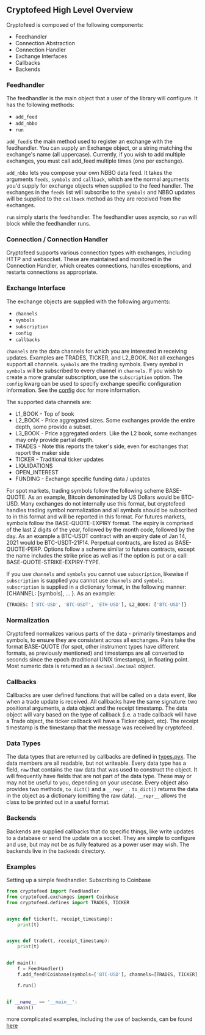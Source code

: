 ## Cryptofeed High Level Overview

Cryptofeed is composed of the following components:

* Feedhandler
* Connection Abstraction
* Connection Handler
* Exchange Interfaces
* Callbacks
* Backends


### Feedhandler

The feedhandler is the main object that a user of the library will configure. It has the following methods:

* `add_feed`
* `add_nbbo`
* `run`

`add_feed`is the main method used to register an exchange with the feedhandler. You can supply an Exchange object, or a string matching the exchange's name (all uppercase). Currently, if you wish to add multiple exchanges, you must call add_feed multiple times (one per exchange).

`add_nbbo` lets you compose your own NBBO data feed. It takes the arguments `feeds`, `symbols` and `callback`, which are the normal arguments you'd supply for exchange objects when supplied to the feed handler. The exchanges in the `feeds` list will subscribe to the `symbols` and NBBO updates will be supplied to the `callback` method as they are received from the exchanges.

`run` simply starts the feedhandler. The feedhandler uses asyncio, so `run` will block while the feedhandler runs.

### Connection / Connection Handler

Cryptofeed supports various connection types with exchanges, including HTTP and websocket. These are maintained and monitored in the Connection Handler, which creates connections, handles exceptions, and restarts connections as appropriate.

### Exchange Interface

The exchange objects are supplied with the following arguments:

* `channels`
* `symbols`
* `subscription`
* `config`
* `callbacks`

`channels` are the data channels for which you are interested in receiving updates. Examples are TRADES, TICKER, and L2_BOOK. Not all exchanges support all channels. `symbols` are the trading symbols. Every symbol in `symbols` will be subscribed to every channel in `channels`. If you wish to create a more granular subscription, use the `subscription` option. The `config` kwarg can be used to specify exchange specific configuration information. See the [config](config.md) doc for more information.  

The supported data channels are:

* L1_BOOK - Top of book
* L2_BOOK - Price aggregated sizes. Some exchanges provide the entire depth, some provide a subset.
* L3_BOOK - Price aggregated orders. Like the L2 book, some exchanges may only provide partial depth.
* TRADES - Note this reports the taker's side, even for exchanges that report the maker side
* TICKER - Traditional ticker updates
* LIQUIDATIONS
* OPEN_INTEREST
* FUNDING - Exchange specific funding data / updates


For spot markets, trading symbols follow the following scheme BASE-QUOTE. As an example, Bitcoin denominated by US Dollars would be BTC-USD. Many exchanges do not internally use this format, but cryptofeed handles trading symbol normalization and all symbols should be subscribed to in this format and will be reported in this format. For futures markets, symbols follow the BASE-QUOTE-EXPIRY format. The expiry is comprised of the last 2 digits of the year, followed by the month code, followed by the day. As an example a BTC-USDT contract with an expiry date of Jan 14, 2021 would be BTC-USDT-21F14. Perpetual contracts, are listed as BASE-QUOTE-PERP. Options follow a scheme similar to futures contracts, except the name includes the strike price as well as if the option is put or a call: BASE-QUOTE-STRIKE-EXPIRY-TYPE.

If you use `channels` and `symbols` you cannot use `subscription`, likewise if `subscription` is supplied you cannot use `channels` and `symbols`. `subscription` is supplied in a dictionary format, in the following manner: {CHANNEL: [symbols], ... }. As an example:

```python
{TRADES: ['BTC-USD', 'BTC-USDT', 'ETH-USD'], L2_BOOK: ['BTC-USD']}
```

### Normalization

Cryptofeed normalizes various parts of the data - primarily timestamps and symbols, to ensure they are consistent across all exchanges. Pairs take the format BASE-QUOTE (for spot, other instrument types have different formats, as previously mentioned) and timestamps are all converted to seconds since the epoch (traditional UNIX timestamps), in floating point. Most numeric data is returned as a `decimal.Decimal` object.

### Callbacks

Callbacks are user defined functions that will be called on a data event, like when a trade update is received. All callbacks have the same signature: two positional arguments, a data object and the receipt timestamp. The data object will vary based on the type of callback (i.e. a trade callback will have a Trade object, the ticker callback will have a Ticker object, etc). The receipt timestamp is the timestamp that the message was received by cryptofeed.


### Data Types

The data types that are returned by callbacks are defined in [types.pyx](../cryptofeed/types.pyx). The data members are all readable, but not writeable. Every data type has a field, `raw` that contains the raw data that was used to construct the object. It will frequently have fields that are not part of the data type. These may or may not be useful to you, depending on your usecase. Every object also provides two methods, `to_dict()` and a `__repr__`. `to_dict()` returns the data in the object as a dictionary (omitting the raw data). `__repr__`  allows the class to be printed out in a useful format.

### Backends

Backends are supplied callbacks that do specific things, like write updates to a database or send the update on a socket. They are simple to configure and use, but may not be as fully featured as a power user may wish. The backends live in the `backends` directory.


### Examples

Setting up a simple feedhandler. Subscribing to Coinbase

```python
from cryptofeed import FeedHandler
from cryptofeed.exchanges import Coinbase
from cryptofeed.defines import TRADES, TICKER


async def ticker(t, receipt_timestamp):
    print(t)


async def trade(t, receipt_timestamp):
    print(t)


def main():
    f = FeedHandler()
    f.add_feed(Coinbase(symbols=['BTC-USD'], channels=[TRADES, TICKER], callbacks={TICKER: ticker, TRADES: trade}))

    f.run()


if __name__ == '__main__':
    main()
```

more complicated examples, including the use of backends, can be found [here](../examples)
